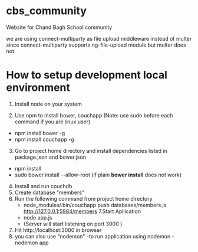 # cbs_community
Website for Chand Bagh School community


we are using connect-multiparty as file upload middleware instead of multer since connect-multiparty supports ng-file-upload module but multer does not.


# How to setup development local environment
1. Install node on your system

2. Use npm to install bower, couchapp (Note: use sudo before each command if you are linux user)
  - npm install bower -g
  - npm install couchapp -g
  
3. Go to project home directory and install dependencies listed in package.json and bower.json
  - npm install
  - sudo bower install --allow-root  (if plain **bower install** does not work)
  
4. Install and run couchdb
5. Create database "members"
6. Run the following command from project home directory
   - node_modules/.bin/couchapp push databases/members.js http://127.0.0.1:5984/members
7.Start Apllication
   - node app.js
   - (Server will start listening on port 3000 )  
8. Hit http://localhost:3000 in browser
9. you can also use "nodemon"
    -to run application using nodemon
    -nodemon app